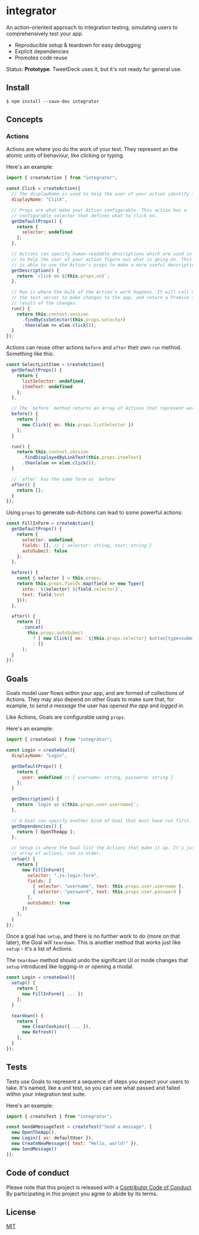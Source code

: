 # integrator

An action-oriented approach to integration testing, simulating users to comprehensively test your app.

- Reproducible setup & teardown for easy debugging
- Explicit dependencies
- Promotes code reuse

Status: **Prototype**. TweetDeck uses it, but it's not ready for general use.

## Install

```
$ npm install --save-dev integrator
```

## Concepts

### Actions

Actions are where you do the work of your test. They represent an the atomic units of behaviour, like clicking or typing.

Here's an example:

```js
import { createAction } from "integrator";

const Click = createAction({
  // The displayName is used to help the user of your action identify it.
  displayName: "Click",

  // Props are what make your Action configurable. This action has a
  // configurable selector that defines what to click on.
  getDefaultProps() {
    return {
      selector: undefined
    };
  },

  // Actions can specify human-readable descriptions which are used in logging
  // to help the user of your action figure out what is going on. This method
  // is able to use the Action's props to make a more useful description.
  getDescription() {
    return `click on ${this.props.on}`;
  },

  // Run is where the bulk of the Action's work happens. It will call out to
  // the test server to make changes to the app, and return a Promise for the
  // result of the changes.
  run() {
    return this.context.session
      .findByCssSelector(this.props.selector)
      .then(elem => elem.click());
  }
});
```

Actions can reuse other actions `before` and `after` their own `run` method. Something like this:

```js
const SelectListItem = createAction({
  getDefaultProps() {
    return {
      listSelector: undefined,
      itemText: undefined
    };
  },

  // The `before` method returns an array of Actions that represent work to do.
  before() {
    return [
      new Click({ on: this.props.listSelector })
    ];
  }

  run() {
    return this.context.session
      .findDisplayedByLinkText(this.props.itemText)
      .then(elem => elem.click());
  }

  // `after` has the same form as `before`
  after() {
    return [];
  }
});
```

Using `props` to generate sub-Actions can lead to some powerful actions:

```js
const FillInForm = createAction({
  getDefaultProps() {
    return {
      selector: undefined,
      fields: [], // { selector: string, text: string }
      autoSubmit: false
    };
  },

  before() {
    const { selector } = this.props;
    return this.props.fields.map(field => new Type({
      into: `${selector} ${field.selector}`,
      text: field.text
    }));
  },

  after() {
    return []
      .concat(
        this.props.autoSubmit
          ? [ new Click({ on: `${this.props.selector} button[type=submit]` }) ]
          : []
      );
  }
});
```

## Goals

Goals model user flows within your app, and are formed of collections of Actions. They may also depend on other Goals to make sure that, for example, to *send a message* the user has *opened the app* and *logged in*.

Like Actions, Goals are configurable using `props`.

Here's an example:

```js
import { createGoal } from "integrator";

const Login = createGoal({
  displayName: "Login",

  getDefaultProps() {
    return {
      user: undefined // { username: string, password: string }
    };
  }

  getDescription() {
    return `login as ${this.props.user.username}`;
  },

  // A Goal can specify another kind of Goal that must have run first.
  getDependencies() {
    return [ OpenTheApp ];
  },

  // Setup is where the Goal list the Actions that make it up. It's just an
  // array of actions, run in order.
  setup() {
    return [
      new FillInForm({
        selector: ".js-login-form",
        fields: [
          { selector: "username", text: this.props.user.username },
          { selector: "password", text: this.props.user.password }
        ],
        autoSubmit: true
      })
    ];
  }
});
```

Once a goal has `setup`, and there is no further work to do (more on that later), the Goal will `teardown`. This is another method that works just like `setup` - it's a list of Actions.

The `teardown` method should undo the significant UI or mode changes that `setup` introduced like logging-in or opening a modal.

```js
const Login = createGoal({
  setup() {
    return [
      new FillInForm({ ... })
    ];
  }

  teardown() {
    return [
      new ClearCookies({ ... }),
      new Refresh()
    ];
  }
});
```

## Tests

Tests use Goals to represent a sequence of steps you expect your users to take. It's named, like a unit test, so you can see what passed and failed within your integration test suite.

Here's an example:

```js
import { createTest } from "integrator";

const SendAMessageTest = createTest("Send a message", [
  new OpenTheApp(),
  new Login({ as: defaultUser }),
  new CreateNewMessage({ text: "Hello, world!" }),
  new SendMessage()
]);
```

## Code of conduct

Please note that this project is released with a [Contributor Code of Conduct](CODE_OF_CONDUCT.md). By participating in this project you agree to abide by its terms.

## License

[MIT](LICENSE.md)

[new-issue]: https://github.com/phuu/integrator/issues/new
